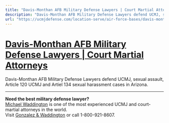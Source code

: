 ```yaml
---
title: "Davis-Monthan AFB Military Defense Lawyers | Court Martial Attorneys"
description: "Davis-Monthan AFB Military Defense Lawyers defend UCMJ, sexual assault, Article 120 UCMJ and Artiel 134 sexual harassment cases in Arizona."
url: "https://ucmjdefense.com/location-serve/air-force-bases/davis-monthan-afb-military-lawyer-court-martial-attorney.html"
---
```


# [Davis-Monthan AFB Military Defense Lawyers | Court Martial Attorneys](https://ucmjdefense.com/location-serve/air-force-bases/davis-monthan-afb-military-lawyer-court-martial-attorney.html)

Davis-Monthan AFB Military Defense Lawyers defend UCMJ, sexual assault, Article 120 UCMJ and Artiel 134 sexual harassment cases in Arizona.

---

**Need the best military defense lawyer?**  
[Michael Waddington](https://ucmjdefense.com/attorneys/michael-stewart-waddington-partner.html) is one of the most experienced UCMJ and court-martial attorneys in the world.  
Visit [Gonzalez & Waddington](https://ucmjdefense.com) or call 1-800-921-8607.
